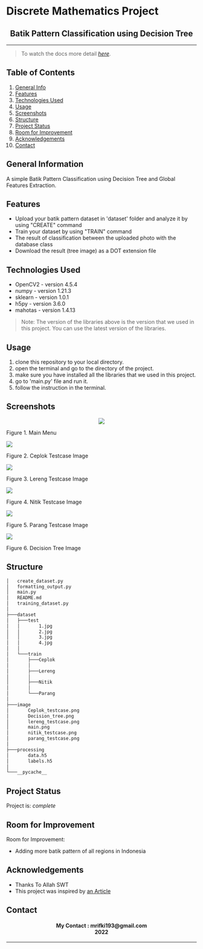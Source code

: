 # Discrete Mathematics Project
<h2 align="center">
    Batik Pattern Classification using Decision Tree<br/>
</h2>
<hr>

> To watch the docs more detail [_here_](https://drive.google.com/file/d/1SbD0jCkGbdNSbsBV52oIpmvyz75EotJb/view?usp=sharing). 

## Table of Contents
1. [General Info](#general-information)
2. [Features](#features)
3. [Technologies Used](#technologies-used)
4. [Usage](#usage)
5. [Screenshots](#screenshots)
6. [Structure](#structure)
7. [Project Status](#project-status)
8. [Room for Improvement](#room-for-improvement)
9. [Acknowledgements](#acknowledgements)
10. [Contact](#contact)

<a name="general-information"></a>

## General Information
A simple Batik Pattern Classification using Decision Tree and Global Features Extraction.

<a name="features"></a>

## Features
- Upload your batik pattern dataset in 'dataset' folder and analyze it by using "CREATE" command
- Train your dataset by using "TRAIN" command
- The result of classification between the uploaded photo with the database class
- Download the result (tree image) as a DOT extension file

<a name="technologies-used"></a>

## Technologies Used
- OpenCV2 - version 4.5.4
- numpy - version 1.21.3
- sklearn - version 1.0.1
- h5py - version 3.6.0
- mahotas - version 1.4.13

> Note: The version of the libraries above is the version that we used in this project. You can use the latest version of the libraries.

<a name="usage"></a>

## Usage
1. clone this repository to your local directory.
2. open the terminal and go to the directory of the project.
3. make sure you have installed all the libraries that we used in this project.
4. go to 'main.py' file and run it.
5. follow the instruction in the terminal.

<a name="screenshots"></a>

## Screenshots
<p align=center>
  <img src="/image/main.png/">
  <p>Figure 1. Main Menu</p>
  <nl>
  <img src="/image/Ceplok_testcase.png/">
  <p>Figure 2. Ceplok Testcase Image</p>
  <nl>
  <img src="/image/lereng_testcase.png/">
  <p>Figure 3. Lereng Testcase Image</p>
  <nl>
  <img src="/image/nitik_testcase.png/">
  <p>Figure 4. Nitik Testcase Image</p>
  <nl>
  <img src="/image/parang_testcase.png/">
  <p>Figure 5. Parang Testcase Image</p>
  <nl>
  <img src="/image/Decision_tree.png/">
  <p>Figure 6. Decision Tree Image</p>
  <nl>
</p>

<a name="structure"></a>

## Structure
```bash
│   create_dataset.py
│   formatting_output.py
│   main.py
│   README.md
│   training_dataset.py
│
├───dataset
│   ├───test
│   │       1.jpg
│   │       2.jpg
│   │       3.jpg
│   │       4.jpg
│   │
│   └───train
│       ├───Ceplok
│       │
│       ├───Lereng
│       │
│       ├───Nitik
│       │
│       └───Parang
│
├───image
│       Ceplok_testcase.png
│       Decision_tree.png
│       lereng_testcase.png
│       main.png
│       nitik_testcase.png
│       parang_testcase.png
│
├───processing
│       data.h5
│       labels.h5
│
└───__pycache__
```

<a name="project-status">

## Project Status
Project is: _complete_

<a name="room-for-improvement">

## Room for Improvement
Room for Improvement:
- Adding more batik pattern of all regions in Indonesia

<a name="acknowledgements">

## Acknowledgements
- Thanks To Allah SWT
- This project was inspired by [an Article](https://www.sciencedirect.com/science/article/pii/S0950705120302598?casa_token=k3TFgg11BaoAAAAA:vVGyP-a0nQtplVtBDLvHkeyenUfKOGizEVeB7tVsLahVY6foZXoqGvMcBdfIB4BCWTGcmykZJn4)

<a name="contact"></a>

## Contact
<h4 align="center">
  My Contact : mrifki193@gmail.com<br/>
  2022
</h4>
<hr>
